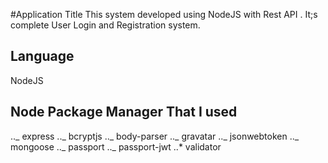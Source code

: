 #Application Title
This system developed using NodeJS with Rest API . It;s complete User Login and Registration system.

## Language

NodeJS

## Node Package Manager That I used

.._ express
.._ bcryptjs
.._ body-parser
.._ gravatar
.._ jsonwebtoken
.._ mongoose
.._ passport
.._ passport-jwt
..\* validator
